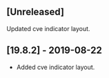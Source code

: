 ## [Unreleased]
Updated cve indicator layout.

## [19.8.2] - 2019-08-22
- Added cve indicator layout.
